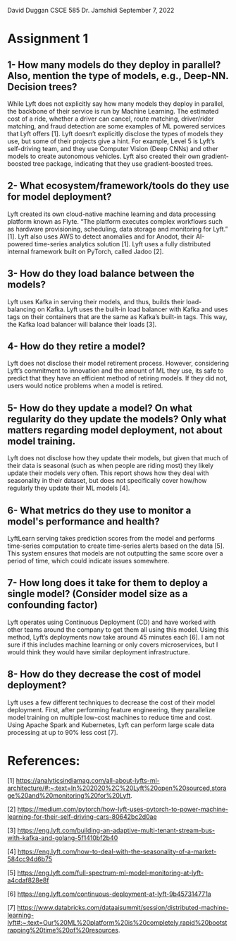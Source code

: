 David Duggan
CSCE 585
Dr. Jamshidi
September 7, 2022
# Assignment 1

## 1-	How many models do they deploy in parallel? Also, mention the type of models, e.g., Deep-NN. Decision trees?
While Lyft does not explicitly say how many models they deploy in parallel, the backbone of their service is run by Machine Learning. The estimated cost of a ride, whether a driver can cancel, route matching, driver/rider matching, and fraud detection are some examples of ML powered services that Lyft offers [1]. Lyft doesn’t explicitly disclose the types of models they use, but some of their projects give a hint. For example, Level 5 is Lyft’s self-driving team, and they use Computer Vision (Deep CNNs) and other models to create autonomous vehicles. Lyft also created their own gradient-boosted tree package, indicating that they use gradient-boosted trees.

## 2-	What ecosystem/framework/tools do they use for model deployment?
Lyft created its own cloud-native machine learning and data processing platform known as Flyte. “The platform executes complex workflows such as hardware provisioning, scheduling, data storage and monitoring for Lyft.” [1]. Lyft also uses AWS to detect anomalies and for Anodot, their AI-powered time-series analytics solution [1]. Lyft uses a fully distributed internal framework built on PyTorch, called Jadoo [2].

## 3-	How do they load balance between the models?
Lyft uses Kafka in serving their models, and thus, builds their load-balancing on Kafka. Lyft uses the built-in load balancer with Kafka and uses tags on their containers that are the same as Kafka’s built-in tags. This way, the Kafka load balancer will balance their loads [3].

## 4-	How do they retire a model?
Lyft does not disclose their model retirement process. However, considering Lyft’s commitment to innovation and the amount of ML they use, its safe to predict that they have an efficient method of retiring models. If they did not, users would notice problems when a model is retired.

## 5-	How do they update a model? On what regularity do they update the models? Only what matters regarding model deployment, not about model training.
Lyft does not disclose how they update their models, but given that much of their data is seasonal (such as when people are riding most) they likely update their models very often. This report shows how they deal with seasonality in their dataset, but does not specifically cover how/how regularly they update their ML models [4].

## 6-	What metrics do they use to monitor a model's performance and health?
LyftLearn serving takes prediction scores from the model and performs time-series computation to create time-series alerts based on the data [5]. This system ensures that models are not outputting the same score over a period of time, which could indicate issues somewhere.

## 7-	How long does it take for them to deploy a single model? (Consider model size as a confounding factor)
Lyft operates using Continuous Deployment (CD) and have worked with other teams around the company to get them all using this model. Using this method, Lyft’s deployments now take around 45 minutes each [6]. I am not sure if this includes machine learning or only covers microservices, but I would think they would have similar deployment infrastructure.

## 8-	How do they decrease the cost of model deployment?
Lyft uses a few different techniques to decrease the cost of their model deployment.  First, after performing feature engineering, they parallelize model training on multiple low-cost machines to reduce time and cost. Using Apache Spark and Kubernetes, Lyft can perform large scale data processing at up to 90% less cost [7].

# References:
[1] https://analyticsindiamag.com/all-about-lyfts-ml-architecture/#:~:text=In%202020%2C%20Lyft%20open%20sourced,storage%20and%20monitoring%20for%20Lyft.

[2] https://medium.com/pytorch/how-lyft-uses-pytorch-to-power-machine-learning-for-their-self-driving-cars-80642bc2d0ae

[3] https://eng.lyft.com/building-an-adaptive-multi-tenant-stream-bus-with-kafka-and-golang-5f1410bf2b40

[4] https://eng.lyft.com/how-to-deal-with-the-seasonality-of-a-market-584cc94d6b75

[5] https://eng.lyft.com/full-spectrum-ml-model-monitoring-at-lyft-a4cdaf828e8f

[6] https://eng.lyft.com/continuous-deployment-at-lyft-9b457314771a

[7] https://www.databricks.com/dataaisummit/session/distributed-machine-learning-lyft#:~:text=Our%20ML%20platform%20is%20completely,rapid%20bootstrapping%20time%20of%20resources.

